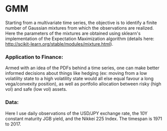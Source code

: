 # GMM

Starting from a multivariate time series, the objective is to identify a finite number of Gaussian mixtures from which the observations are realized. Here the parameters of the mixtures are obtained using sklearn's implementation of the Expectation Maximization algorithm (details here: http://scikit-learn.org/stable/modules/mixture.html). 

### Application to Finance: ### 

Armed with an idea of the PDFs behind a time series, one can make better informed decisions about things like hedging (ex: moving from a low volatility state to a high volatility state would all else equal favour a long vega/convexity position), as well as portfolio allocation between risky (high vol) and safe (low vol) assets.

### Data: ###
Here I use daily observations of the USD/JPY exchange rate, the 10Y constant maturity JGB yield, and the Nikkei 225 Index.
The timespan is 1971 to 2017.
